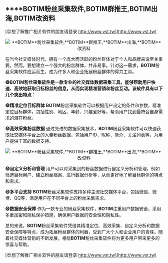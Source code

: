 ## ****BOTIM**粉丝采集软件,**BOTIM**群推王,**BOTIM**出海,**BOTIM**改资料**

[😍想了解推广相关软件的朋友请登录 http://www.vst.tw](http://www.vst.tw)

 <center><img src="https://vst.tw/MP4/tuiguang/png/1.png" alt="**BOTIM**粉丝采集软件,**BOTIM**群推王,**BOTIM**出海,**BOTIM**改资料"></center>

在当今社交媒体时代，拥有一个庞大而活跃的粉丝群体对于个人和品牌来说至关重要。然而，要想建立一个强大的粉丝群体，并非易事。针对这一需求，**BOTIM**粉丝采集软件应运而生，成为许多人和企业拓展粉丝群体的得力工具。

**😄**BOTIM**粉丝采集软件是一款专业的社交媒体数据采集工具，能够帮助用户快速、高效地获取目标粉丝的信息，从而实现精准营销和粉丝互动。该软件具有以下几个突出特点：**

**😄精准定位目标群体**
**BOTIM**粉丝采集软件可以根据用户设定的条件和参数，精准定位目标群体，包括性别、地区、年龄、兴趣爱好等，帮助用户找到最符合自身需求的潜在粉丝。

**😄高效采集粉丝数据**
通过先进的数据采集技术，**BOTIM**粉丝采集软件可以快速获取社交媒体平台上的大量粉丝数据，包括用户ID、昵称、简介、关注列表等，为用户提供丰富的数据支持。

 <center><img src="https://vst.tw/MP4/tuiguang/png/7.png" alt="**BOTIM**粉丝采集软件,**BOTIM**群推王,**BOTIM**出海,**BOTIM**改资料"></center>

**😄自定义分析和管理**
用户可以对采集到的粉丝数据进行自定义分析和管理，例如筛选目标用户、建立粉丝档案、进行数据分析等，从而更好地了解目标群体的特点和需求。

**😄多平台支持**
**BOTIM**粉丝采集软件支持多种主流社交媒体平台，包括微信、微博、QQ等，满足用户在不同平台上的粉丝采集需求。

**😄数据安全保障**
作为一款专业的粉丝采集软件，**BOTIM**注重用户数据安全，采用多重加密和隐私保护措施，确保用户数据的安全性和隐私性。

总的来说，**BOTIM**粉丝采集软件凭借其精准定位、高效采集、自定义分析和数据安全保障等特点，成为拓展粉丝群体的利器，受到广大个人和企业用户的青睐。随着社交媒体营销的不断发展，相信**BOTIM**粉丝采集软件将为更多用户带来更多的惊喜与帮助。

[😍想了解推广相关软件的朋友请登录 http://www.vst.tw](http://www.vst.tw)



